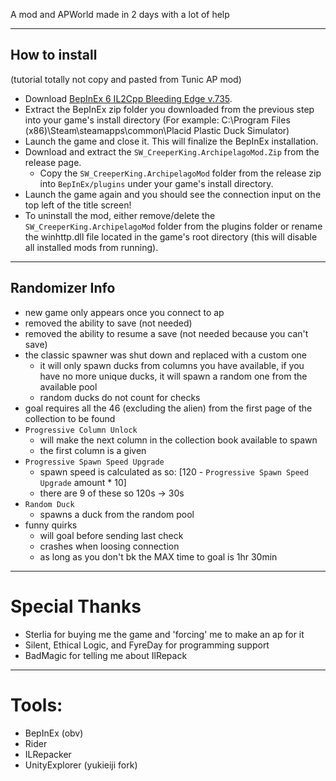 A mod and APWorld made in 2 days with a lot of help 

---

## How to install
(tutorial totally not copy and pasted from Tunic AP mod)

- Download [BepInEx 6 IL2Cpp Bleeding Edge v.735](https://builds.bepinex.dev/projects/bepinex_be/735/BepInEx-Unity.IL2CPP-win-x64-6.0.0-be.735%2B5fef357.zip).
- Extract the BepInEx zip folder you downloaded from the previous step into your game's install directory (For example: C:\Program Files (x86)\Steam\steamapps\common\Placid Plastic Duck Simulator)
- Launch the game and close it. This will finalize the BepInEx installation.
- Download and extract the `SW_CreeperKing.ArchipelagoMod.Zip` from the release page.
    - Copy the `SW_CreeperKing.ArchipelagoMod` folder from the release zip into `BepInEx/plugins` under your game's install directory.
- Launch the game again and you should see the connection input on the top left of the title screen!
- To uninstall the mod, either remove/delete the `SW_CreeperKing.ArchipelagoMod` folder from the plugins folder or rename the winhttp.dll file located in the game's root directory (this will disable all installed mods from running).

---

## Randomizer Info

- new game only appears once you connect to ap
- removed the ability to save (not needed)
- removed the ability to resume a save (not needed because you can't save)
- the classic spawner was shut down and replaced with a custom one
  - it will only spawn ducks from columns you have available, if you have no more unique ducks, it will spawn a random one from the available pool
  - random ducks do not count for checks
- goal requires all the 46 (excluding the alien) from the first page of the collection to be found
- `Progressive Column Unlock`
  - will make the next column in the collection book available to spawn
  - the first column is a given
- `Progressive Spawn Speed Upgrade`
  - spawn speed is calculated as so: [120 - `Progressive Spawn Speed Upgrade` amount * 10]
  - there are 9 of these so 120s -> 30s
- `Random Duck`
  - spawns a duck from the random pool
- funny quirks
  - will goal before sending last check
  - crashes when loosing connection
  - as long as you don't bk the MAX time to goal is 1hr 30min

---

# Special Thanks

- Sterlia for buying me the game and 'forcing' me to make an ap for it
- Silent, Ethical Logic, and FyreDay for programming support
- BadMagic for telling me about IlRepack

---

# Tools:

- BepInEx (obv)
- Rider
- ILRepacker
- UnityExplorer (yukieiji fork)
